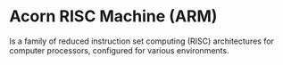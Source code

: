 # Acorn RISC Machine (ARM)

Is a family of reduced instruction set computing (RISC) architectures for computer processors, configured for various environments.

